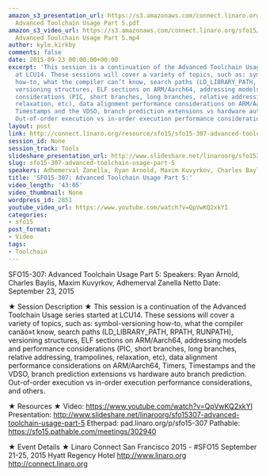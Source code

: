 ```yaml
---
amazon_s3_presentation_url: https://s3.amazonaws.com/connect.linaro.org/sfo15/Presentations/09-23-Wednesday/SFO15-307-
  Advanced Toolchain Usage Part 5.pdf
amazon_s3_video_url: https://s3.amazonaws.com/connect.linaro.org/sfo15/Videos/09-23-Wednesday/SFO15-307
  Advanced Toolchain Usage Part 5.mp4
author: kyle.kirkby
comments: false
date: 2015-09-23 00:00:00+00:00
excerpt: 'This session is a continuation of the Advanced Toolchain Usage series started
  at LCU14. These sessions will cover a variety of topics, such as: symbol-versioning
  how-to, what the compiler can’t know, search paths (LD_LIBRARY_PATH, RPATH, RUNPATH),
  versioning structures, ELF sections on ARM/Aarch64, addressing models and performance
  considerations (PIC, short branches, long branches, relative addressing, trampolines,
  relaxation, etc), data alignment performance considerations on ARM/Aarch64, Timers,
  Timestamps and the VDSO, branch prediction extensions vs hardware auto branch prediction.
  Out-of-order execution vs in-order execution performance considerations, and others.'
layout: post
link: http://connect.linaro.org/resource/sfo15/sfo15-307-advanced-toolchain-usage-part-5/
session_id: None
session_track: Tools
slideshare_presentation_url: http://www.slideshare.net/linaroorg/sfo15307-advanced-toolchain-usage-part-5
slug: sfo15-307-advanced-toolchain-usage-part-5
speakers: Adhemerval Zanella, Ryan Arnold, Maxim Kuvyrkov, Charles Baylis
title: 'SFO15-307: Advanced Toolchain Usage Part 5:'
video_length: '43:05'
video_thumbnail: None
wordpress_id: 2851
youtube_video_url: https://www.youtube.com/watch?v=QpVwKQ2xkYI
categories:
- sfo15
post_format:
- Video
tags:
- Toolchain
---
```


SFO15-307: Advanced Toolchain Usage Part 5:
Speakers:  Ryan Arnold, Charles Baylis, Maxim Kuvyrkov, Adhemerval Zanella Netto 
Date: September 23, 2015

★ Session Description ★
This session is a continuation of the Advanced Toolchain Usage series started at LCU14. These sessions will cover a variety of topics, such as: symbol-versioning how-to, what the compiler canäó»t know, search paths (LD_LIBRARY_PATH, RPATH, RUNPATH), versioning structures, ELF sections on ARM/Aarch64, addressing models and performance considerations (PIC, short branches, long branches, relative addressing, trampolines, relaxation, etc), data alignment performance considerations on ARM/Aarch64, Timers, Timestamps and the VDSO, branch prediction extensions vs hardware auto branch prediction. Out-of-order execution vs in-order execution performance considerations, and others.

★ Resources ★ 
Video: https://www.youtube.com/watch?v=QpVwKQ2xkYI
Presentation:  http://www.slideshare.net/linaroorg/sfo15307-advanced-toolchain-usage-part-5
Etherpad: pad.linaro.org/p/sfo15-307
Pathable: https://sfo15.pathable.com/meetings/302940                                      

★ Event Details ★ 
Linaro Connect San Francisco 2015 - #SFO15 
September 21-25, 2015 
Hyatt Regency Hotel 
http://www.linaro.org
http://connect.linaro.org
